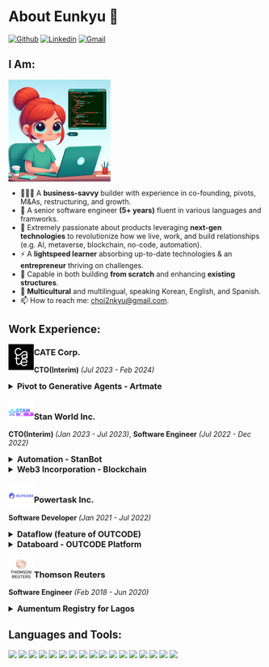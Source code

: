 # About Eunkyu 👋


[![Github](https://img.shields.io/badge/-Github-000?style=flat&logo=Github&logoColor=white)](https://github.com/choi2nkyu)
[![Linkedin](https://img.shields.io/badge/-LinkedIn-blue?style=flat&logo=Linkedin&logoColor=white)](https://www.linkedin.com/in/eun-kyu-choi-12a4b9170/)
[![Gmail](https://img.shields.io/badge/-Gmail-c14438?style=flat&logo=Gmail&logoColor=white)](mailto:choi2nkyu@gmail.com)



## **I Am:**

<img width="40%" align="top" alt="Github" style="display: block; margin: 20 auto;" src="./img/profile.webp" />

- 👨🏽‍💻 A **business-savvy** builder with experience in co-founding, pivots, M&As, restructuring, and growth.
- 🌱 A senior software engineer **(5+ years)** fluent in various languages and framworks.
- 👑 Extremely passionate about products leveraging **next-gen technologies** to revolutionize how we live, work, and build relationships (e.g. AI, metaverse, blockchain, no-code, automation).
- ⚡️ A **lightspeed learner** absorbing up-to-date technologies & an **entrepreneur** thriving on challenges.
- 🦾 Capable in both building **from scratch** and enhancing **existing structures**.
- 🤹 **Multicultural** and multilingual, speaking Korean, English, and Spanish.
- 📫 How to reach me: choi2nkyu@gmail.com.

## **Work Experience:**

<!-- CATE -->

<img width="10%" align="left" alt="cate" style="display: block; margin:30 20 10;" src="./img/logo1.jpg" />

### CATE Corp.
**CTO(Interim)** *(Jul 2023 - Feb 2024)*
<details>
<summary style="font-weight: bold; font-size: 12pt;">Pivot to Generative Agents - Artmate</summary>
<img width="30%" align="top" alt="proj1" style="display: block; margin: 10 10;" src="./img/proj1.webp" />

**Delivering Business Value**
- Restructured the engineering team by 60% while maintaining speed, decreasing cost (e.g. AWS by 50%), and transforming it into a growth team.
- Pivoted the UGC platform to an AIGC platform for growth.
- Developed the prototype within 2 months for the CEO to fundraise.

**Key Contributions**
- Lead engineering while collaborating with AI research advisors in Silicon Valley every week.
- Designed the system architecture for Artmate so that the users can find their “taste” in art/exhibitions using chat rather than conventional search or discover.
- Developed a modular backend server (currently integrated with the OpenAI API) which can be replaced easily with other LLMs (in consideration of exits and pivots).

**Tech Stack**
- OpenAI, React, React Native, Expo, Node.js, Nest.js, Java, Kafka, MongoDB, AWS, Docker, Github
</details>

<!-- Stan World -->

</br>
<img width="10%" align="left" alt="stanworld" style="display: block; margin: 40 20 20;" src="./img/logo2.png" />

### Stan World Inc.
**CTO(Interim)** *(Jan 2023 - Jul 2023)*, 
**Software Engineer** *(Jul 2022 - Dec 2022)*
<details>
<summary style="font-weight: bold; font-size: 12pt;">Automation - StanBot</summary>
<img width="40%" align="top" alt="Github" style="display: block; margin: 10 10;" src="./img/proj2.webp" />

**Delivering Business Value**
- Developed StanBot, saving 40 hours/week in manual work.
- Automated Daily Rank system, streamlining integration with the 3D app.

**Key Contributions**
- Created a Node.js script for daily tasks: Twitter counts, leaderboard images, database updates, and cloud storage archiving (S3).
- Efficiently replaced manual steps in Daily Ranking with a code on a scheduler.
- Tested & quantified Twitter count sources: Manual, Twitter API, and Talkwalker API.
- Used Google Sheets as an intuitive web admin tool for non-developers, controlling events and styles.

**Tech Stack**
- Node.js, Express.js, AWS, Google Sheets, Redis, HTML, OUTCODE, Github
</details>

<details>
<summary style="font-weight: bold; font-size: 12pt;">Web3 Incorporation - Blockchain</summary>
<img width="40%" align="top" alt="Github" style="display: block; margin: 10 10;" src="./img/proj3.webp" />

**Delivering Business Value**
- Seamlessly integrated blockchain to enable token earning, staking, and voting for community engagement.

**Key Contributions**
- Developed a Solana-based server using Node.js for the 2022 Solana Summer Hackathon entry. (3 weeks)
- Created an Avalanche-based server using Node.js, demonstrating rapid proof-of-concept. (1.5 months)
- Revamped the Avalanche-based server using Go, enhancing compatibility and support for Avalanche with voting features. (2.5 months)
- Swiftly absorbed and mastered Web3 terminology and concepts. (2 weeks)
- Collaborated with the Avalanche DevOps team to resolve critical dependency build errors.
- Invited as a presenter at the Avalanche Seoul Builders Meetup to discuss the successful integration of Web3 in a GenZ female-focused platform.

**Tech Stack**
- Node.js, Express.js, AWS, Amazon RDS, Go, Github
</details>

<!-- Outcode -->

</br>
<img width="10%" align="left" alt="outcode" style="display: block; margin: 40 20 20;" src="./img/logo3.png" />

### Powertask Inc.
**Software Developer** *(Jan 2021 - Jul 2022)*
<details>
<summary style="font-weight: bold; font-size: 12pt;">Dataflow (feature of OUTCODE)</summary>
<img width="40%" align="top" alt="Github" style="display: block; margin: 10 10; padding: 10 10; background-color: beige;" src="./img/proj4.webp" />

**Delivering Business Value**
- Developed the backend of Dataflow, the feature for task automations
- Automated multi-step tasks: trigger + app plugins + actions

**Key Contributions**
- Integrated 25 third-party apps as plugins, connecting the core server to their APIs or Node packages.
- Rewrote the entire backend while maintaining compatibility with the frontend and core server.
- Implemented AWS KMS for enhanced security in storing user data.
- Developed a recurring payment system using Payple, Toss, and PayPal.
- Created a scheduler to trigger all user-set dataflows.
- Integrated CI using Node scripts and Docker.

**Tech Stack**
- Node.js, Express.js, AWS, MySQL, MongoDB, Github, Docker
</details>

<details>
<summary style="font-weight: bold; font-size: 12pt;">Databoard - OUTCODE Platform</summary>
<img width="40%" align="top" alt="Github" style="display: block; margin: 10 10;" src="./img/proj5.webp" />

**Delivering Business Value**
- Developed the backend of Databoard, the feature for data visualization.
- Centralized data from different sources, allowing actions on them.

**Key Contributions**
- Designed, architected, and developed Databoard features and data structure, collaborating with a front-end developer.
- Developed a dashboard to view list of databoards, contributors and status.
- Developed access control feature for organizations and users.
- Abstracted action layer for seamless execution in the same core as Dataflows.

**Tech Stack**
- Node.js, AWS, MySQL, MongoDB, Github, Docker
</details>

<!-- Thomson Reuters -->

</br>
<img width="10%" align="left" alt="reuters" style="display: block; margin: 40 20 10;" src="./img/logo4.jpg" />

### Thomson Reuters
**Software Engineer** *(Feb 2018 - Jun 2020)*
<details>
<summary style="font-weight: bold; font-size: 12pt;">Aumentum Registry for Lagos</summary>

**Delivering Business Value**
- Developed a new web client app.
- Updated the existing web admin panel & desktop app for new business requirements.

**Key Contributions**
- Developed the web client's components for the MVP launch.
- Worked with a senior software engineer to refactor server APIs for readability and reusability.
- Developed and performed automated load testing to help server engineers to find memory leakage.
- Migrated older UX packages into Thomson Reuter's frontend frameworks.
- Defined workflows with the business team to set business logic.

**Tech Stack**
- Angular, Java, C#, SQL Server, TFS, JMeter, Azure DevOps
</details>

## **Languages and Tools:** 

<p>
  <code><img width="15%" src="https://www.vectorlogo.zone/logos/typescriptlang/typescriptlang-ar21.svg"></code>
  <code><img width="15%" src="https://www.vectorlogo.zone/logos/nodejs/nodejs-ar21.svg"></code>
  <code><img width="15%" src="https://www.vectorlogo.zone/logos/nestjs/nestjs-ar21.svg"></code>
  <code><img width="15%" src="https://www.vectorlogo.zone/logos/reactjs/reactjs-ar21.svg"></code>
  <code><img width="15%" src="https://www.vectorlogo.zone/logos/angular/angular-ar21.svg"></code>
  <code><img width="15%" src="https://www.vectorlogo.zone/logos/java/java-ar21.svg"></code>
  <code><img width="15%" src="https://www.vectorlogo.zone/logos/golang/golang-ar21.svg"></code>
  <code><img width="15%" src="https://www.vectorlogo.zone/logos/docker/docker-ar21.svg"></code>
  <code><img width="15%" src="https://www.vectorlogo.zone/logos/jenkins/jenkins-ar21.svg"></code>
  <code><img width="15%" src="https://www.vectorlogo.zone/logos/mysql/mysql-ar21.svg"></code>
  <code><img width="15%" src="https://www.vectorlogo.zone/logos/mongodb/mongodb-ar21.svg"></code>
  <code><img width="15%" src="https://www.vectorlogo.zone/logos/firebase/firebase-ar21.svg"></code>
  <code><img width="15%" src="https://www.vectorlogo.zone/logos/redis/redis-ar21.svg"></code>
  <code><img width="15%" src="https://www.vectorlogo.zone/logos/google_analytics/google_analytics-ar21.svg"></code>
  <code><img width="15%" src="https://www.vectorlogo.zone/logos/git-scm/git-scm-ar21.svg"></code>
  <code><img width="15%" src="https://www.vectorlogo.zone/logos/amazon_aws/amazon_aws-ar21.svg"></code>
  <code><img width="15%" src="https://www.vectorlogo.zone/logos/ubuntu/ubuntu-ar21.svg"></code>
</p>

<!-- This readme was originally created by Murillo Comino - https://github.com/onimur and modified by Eun Kyu Choi - https://github.com/choi2nkyu -->